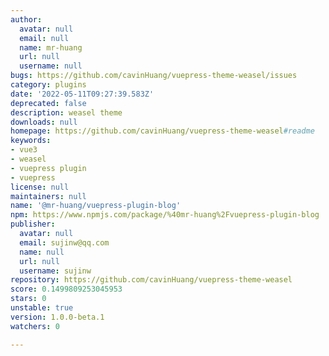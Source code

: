 ```yaml
---
author:
  avatar: null
  email: null
  name: mr-huang
  url: null
  username: null
bugs: https://github.com/cavinHuang/vuepress-theme-weasel/issues
category: plugins
date: '2022-05-11T09:27:39.583Z'
deprecated: false
description: weasel theme
downloads: null
homepage: https://github.com/cavinHuang/vuepress-theme-weasel#readme
keywords:
- vue3
- weasel
- vuepress plugin
- vuepress
license: null
maintainers: null
name: '@mr-huang/vuepress-plugin-blog'
npm: https://www.npmjs.com/package/%40mr-huang%2Fvuepress-plugin-blog
publisher:
  avatar: null
  email: sujinw@qq.com
  name: null
  url: null
  username: sujinw
repository: https://github.com/cavinHuang/vuepress-theme-weasel
score: 0.1499809253045953
stars: 0
unstable: true
version: 1.0.0-beta.1
watchers: 0

---
```


